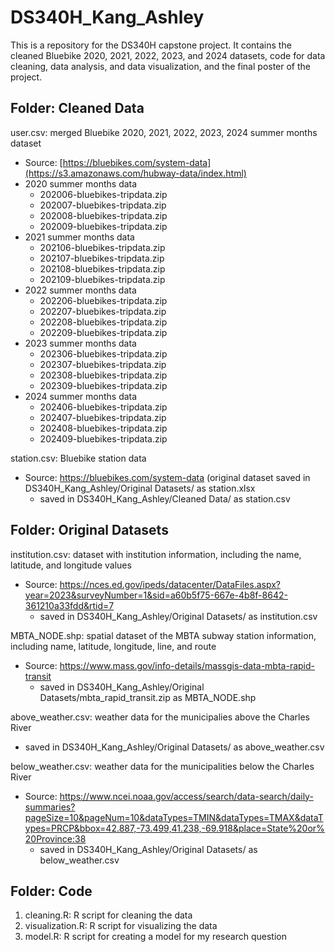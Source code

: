 # DS340H_Kang_Ashley
This is a repository for the DS340H capstone project. 
It contains the cleaned Bluebike 2020, 2021, 2022, 2023, and 2024 datasets, code for data cleaning, data analysis, and data visualization, and the final poster of the project. 

## Folder: Cleaned Data
user.csv: merged Bluebike 2020, 2021, 2022, 2023, 2024 summer months dataset
- Source: [https://bluebikes.com/system-data](https://s3.amazonaws.com/hubway-data/index.html)
- 2020 summer months data
  - 202006-bluebikes-tripdata.zip
  - 202007-bluebikes-tripdata.zip
  - 202008-bluebikes-tripdata.zip
  - 202009-bluebikes-tripdata.zip
- 2021 summer months data
  - 202106-bluebikes-tripdata.zip
  - 202107-bluebikes-tripdata.zip
  - 202108-bluebikes-tripdata.zip
  - 202109-bluebikes-tripdata.zip
- 2022 summer months data
  - 202206-bluebikes-tripdata.zip
  - 202207-bluebikes-tripdata.zip
  - 202208-bluebikes-tripdata.zip
  - 202209-bluebikes-tripdata.zip
- 2023 summer months data
  - 202306-bluebikes-tripdata.zip
  - 202307-bluebikes-tripdata.zip
  - 202308-bluebikes-tripdata.zip
  - 202309-bluebikes-tripdata.zip
- 2024 summer months data
  - 202406-bluebikes-tripdata.zip
  - 202407-bluebikes-tripdata.zip
  - 202408-bluebikes-tripdata.zip
  - 202409-bluebikes-tripdata.zip
 
station.csv: Bluebike station data
- Source: https://bluebikes.com/system-data (original dataset saved in DS340H_Kang_Ashley/Original Datasets/ as station.xlsx
  - saved in DS340H_Kang_Ashley/Cleaned Data/ as station.csv

## Folder: Original Datasets
institution.csv: dataset with institution information, including the name, latitude, and longitude values
- Source: https://nces.ed.gov/ipeds/datacenter/DataFiles.aspx?year=2023&surveyNumber=1&sid=a60b5f75-667e-4b8f-8642-361210a33fdd&rtid=7
  - saved in DS340H_Kang_Ashley/Original Datasets/ as institution.csv

MBTA_NODE.shp: spatial dataset of the MBTA subway station information, including name, latitude, longitude, line, and route
- Source: https://www.mass.gov/info-details/massgis-data-mbta-rapid-transit
  - saved in DS340H_Kang_Ashley/Original Datasets/mbta_rapid_transit.zip as MBTA_NODE.shp

above_weather.csv: weather data for the municipalies above the Charles River
  - saved in DS340H_Kang_Ashley/Original Datasets/ as above_weather.csv

below_weather.csv: weather data for the municipalities below the Charles River
- Source: https://www.ncei.noaa.gov/access/search/data-search/daily-summaries?pageSize=10&pageNum=10&dataTypes=TMIN&dataTypes=TMAX&dataTypes=PRCP&bbox=42.887,-73.499,41.238,-69.918&place=State%20or%20Province:38
  - saved in DS340H_Kang_Ashley/Original Datasets/ as below_weather.csv

## Folder: Code
1. cleaning.R: R script for cleaning the data
2. visualization.R: R script for visualizing the data
3. model.R: R script for creating a model for my research question


  
